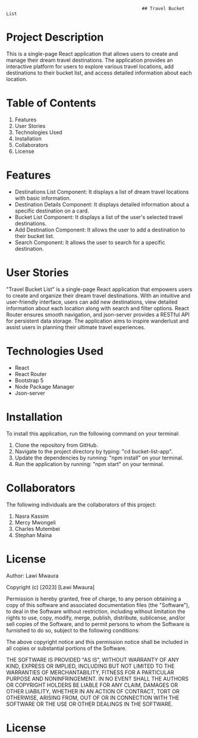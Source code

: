                                                        ## Travel Bucket List
# Project Description
This is a single-page React application that allows users to create and manage their dream travel destinations. The application provides an interactive platform for users to explore various travel locations, add destinations to their bucket list, and access detailed information about each location.

# Table of Contents
1. Features
2. User Stories
3. Technologies Used
4. Installation
5. Collaborators
6. License

# Features
* Destinations List Component: It displays a list of dream travel locations with basic information.
* Destination Details Component: It displays detailed information about a specific destination on a card.
* Bucket List Component: It displays a list of the user's selected travel destinations.
* Add Destination Component: It allows the user to add a destination to their bucket list.
* Search Component: It allows the user to search for a specific destination.

# User Stories
"Travel Bucket List" is a single-page React application that empowers users to create and organize their dream travel destinations. With an intuitive and user-friendly interface, users can add new destinations, view detailed information about each location along with search and filter options. React Router ensures smooth navigation, and json-server provides a RESTful API for persistent data storage. The application aims to inspire wanderlust and assist users in planning their ultimate travel experiences.

# Technologies Used
* React
* React Router
* Bootstrap 5
* Node Package Manager
* Json-server

# Installation
To install this application, run the following command on your terminal:

1. Clone the repository from GitHub.
2. Navigate to the project directory by typing: 
   "cd bucket-list-app".
3. Update the dependencies by running: "npm install" on your   terminal.
4. Run the application by running: "npm start" on your terminal.

# Collaborators
The following individuals are the collaborators of this project:

1. Nasra Kassim
2. Mercy Mwongeli
3. Charles Mutembei
4. Stephan Maina
   
# License 
Author: Lawi Mwaura

Copyright (c) [2023] [Lawi Mwaura]

Permission is hereby granted, free of charge, to any person obtaining a copy of this software and associated documentation files (the "Software"), to deal in the Software without restriction, including without limitation the rights to use, copy, modify, merge, publish, distribute, sublicense, and/or sell copies of the Software, and to permit persons to whom the Software is furnished to do so, subject to the following conditions:

The above copyright notice and this permission notice shall be included in all copies or substantial portions of the Software.

THE SOFTWARE IS PROVIDED "AS IS", WITHOUT WARRANTY OF ANY KIND, EXPRESS OR IMPLIED, INCLUDING BUT NOT LIMITED TO THE WARRANTIES OF MERCHANTABILITY, FITNESS FOR A PARTICULAR PURPOSE AND NONINFRINGEMENT. IN NO EVENT SHALL THE AUTHORS OR COPYRIGHT HOLDERS BE LIABLE FOR ANY CLAIM, DAMAGES OR OTHER LIABILITY, WHETHER IN AN ACTION OF CONTRACT, TORT OR OTHERWISE, ARISING FROM, OUT OF OR IN CONNECTION WITH THE SOFTWARE OR THE USE OR OTHER DEALINGS IN THE SOFTWARE.


# License 
